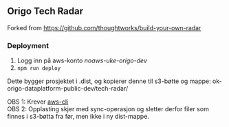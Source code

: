 ## Origo Tech Radar

Forked from https://github.com/thoughtworks/build-your-own-radar

### Deployment

1. Logg inn på aws-konto _noaws-uke-origo-dev_
2. `npm run deploy`

Dette bygger prosjektet i .dist, og kopierer denne til s3-bøtte og mappe: ok-origo-dataplatform-public-dev/tech-radar/

OBS 1: Krever [aws-cli](https://aws.amazon.com/cli/)  
OBS 2: Opplasting skjer med sync-operasjon og sletter derfor filer som finnes i s3-bøtta fra før, men ikke i ny dist-mappe.
